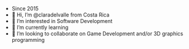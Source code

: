 - Since 2015
- 👋 Hi, I’m @claradelvalle from Costa Rica
- 👀 I’m interested in Software Development
- 🌱 I’m currently learning 
- 💞️ I’m looking to collaborate on Game Development and/or 3D graphics programming


<!---
claradelvalle/claradelvalle is a ✨ special ✨ repository because its `README.md` (this file) appears on your GitHub profile.
You can click the Preview link to take a look at your changes.
--->
